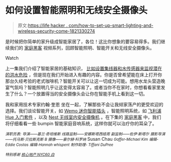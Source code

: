 # 如何设置智能照明和无线安全摄像头

> 原文:[https://life hacker . com/how-to-set-up-smart-lighting-and-wireless-security-come-1821330274](https://lifehacker.com/how-to-set-up-smart-lighting-and-wireless-security-came-1821330274)

是时候把你简单的家升级成智能家居了，各位！这比你想象的要容易得多。我们继续我们的 [家庭黑客](https://lifehacker.com/tag/homehackers#_ga=2.138250103.638236513.1513358144-27973805.1434581949) 视频系列，回顾智能照明、智能开关和无线安全摄像头。

Watch

上一集我们介绍了智能家居的基础知识， [比如设置集线器和水传感器来监视潜在的洪水危险](https://lifehacker.com/how-to-set-up-a-smart-home-hub-and-water-sensor-1821097747) ，但是现在我们开始进入有趣的内容。你是否曾希望能在床上打开你那台久经考验的老式咖啡机？智能开关可以让这一切成为可能。想用水龙头营造晚宴气氛吗？智能照明几乎让这变得太容易了。或者当你不在家时，你想看看家里发生了什么？一个放置得当的安全摄像头会让你在智能手机上看到这一切。

我和家用技术专家约翰·奎恩 坐在一起，了解那些不会让我倾家荡产的更受欢迎的选择。我们谈论智能开关，如 [Wemo 迷你智能插头](http://www.belkin.com/us/F7C063-Belkin/p/P-F7C063;jsessionid=F127DF74CF1E8D65D8BD4DFB46EB8A8B/) ，智能照明系统，如 [飞利浦 Hue 入门套件](https://www.store.meethue.com/us/comfort-security/hue-white-e26-starter-kit) ，以及 [Nest 无线室内安全摄像机](https://nest.com/cameras/nest-cam-indoor/overview/) 。在下集的 [家庭黑客](https://lifehacker.com/tag/homehackers#_ga=2.138250103.638236513.1513358144-27973805.1434581949) 中，我们将仔细看看一些 bumpin 智能家庭音响系统，这样你就可以治疗你的耳朵了。

<small>*演职员表:*</small>
<small>*导演——基兰·奇坦维斯*</small>
<small>*线路监制——安娜斯塔西娅周*</small>
<small>*副监制——佐伊·斯塔尔*</small>
<small>*摄影导演——托马斯·贝拉斯克斯*</small>
<small>*B 摄像——豪尔赫·科罗纳*</small>
Susan Chau
<small>*Gaffer-Michael Kim*</small>
<small>*编辑-Eddie Costas*</small>
<small>*编辑-Hannah whispent*</small>
<small>*制作助理- Tiffani DuPree*</small>

<small>*特别感谢*</small> [<small>*核心地产 NYC*</small>](https://corenyc.com/)<small></small>*[<small>*60 白*</small>](http://60white.com/)*